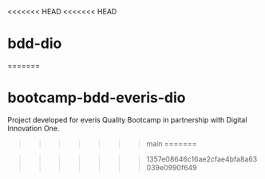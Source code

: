 <<<<<<< HEAD
<<<<<<< HEAD
# bdd-dio
=======
# bootcamp-bdd-everis-dio

Project developed for everis Quality Bootcamp in partnership with Digital Innovation One.
>>>>>>> main
=======

>>>>>>> 1357e08646c16ae2cfae4bfa8a63039e0990f649
